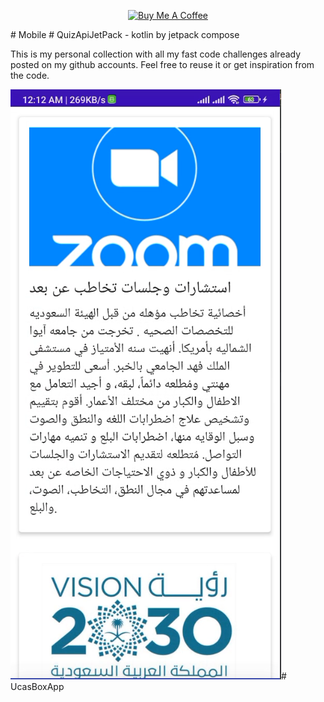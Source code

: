 <p align="center">
<a href="http://www.osamahillis.eb2a.com/?i=2" target="_blank"><img src="https://cdn.buymeacoffee.com/buttons/default-blue.png" alt="Buy Me A Coffee" style="height: 30px !important;width: 150px !important;" ></a>
</p>
# Mobile # QuizApiJetPack - kotlin by jetpack compose

This is my personal collection with all my fast code challenges already posted on my github accounts. Feel free to reuse it or get inspiration from the code.  

<img src="Assets/img.png" alt="/" /># UcasBoxApp 
